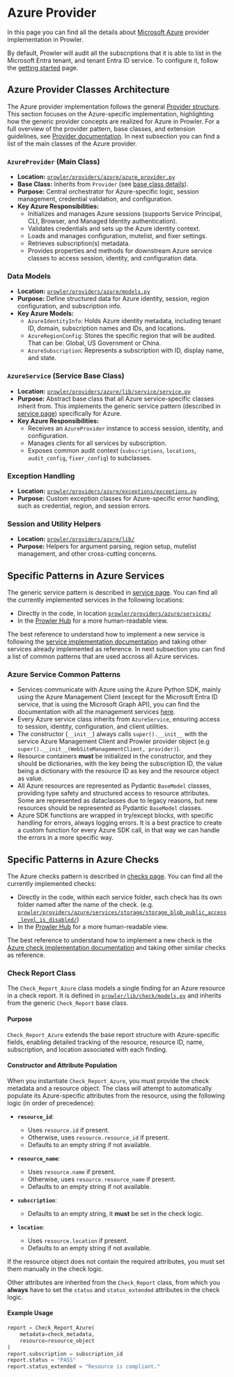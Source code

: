# Azure Provider

In this page you can find all the details about [Microsoft Azure](https://azure.microsoft.com/) provider implementation in Prowler.

By default, Prowler will audit all the subscriptions that it is able to list in the Microsoft Entra tenant, and tenant Entra ID service. To configure it, follow the [getting started](../index.md#azure) page.

## Azure Provider Classes Architecture

The Azure provider implementation follows the general [Provider structure](./provider.md). This section focuses on the Azure-specific implementation, highlighting how the generic provider concepts are realized for Azure in Prowler. For a full overview of the provider pattern, base classes, and extension guidelines, see [Provider documentation](./provider.md). In next subsection you can find a list of the main classes of the Azure provider.

### `AzureProvider` (Main Class)

- **Location:** [`prowler/providers/azure/azure_provider.py`](https://github.com/prowler-cloud/prowler/blob/master/prowler/providers/azure/azure_provider.py)
- **Base Class:** Inherits from `Provider` (see [base class details](https://github.com/prowler-cloud/prowler/blob/master/prowler/providers/common/provider.py)).
- **Purpose:** Central orchestrator for Azure-specific logic, session management, credential validation, and configuration.
- **Key Azure Responsibilities:**
    - Initializes and manages Azure sessions (supports Service Principal, CLI, Browser, and Managed Identity authentication).
    - Validates credentials and sets up the Azure identity context.
    - Loads and manages configuration, mutelist, and fixer settings.
    - Retrieves subscription(s) metadata.
    - Provides properties and methods for downstream Azure service classes to access session, identity, and configuration data.

### Data Models

- **Location:** [`prowler/providers/azure/models.py`](https://github.com/prowler-cloud/prowler/blob/master/prowler/providers/azure/models.py)
- **Purpose:** Define structured data for Azure identity, session, region configuration, and subscription info.
- **Key Azure Models:**
    - `AzureIdentityInfo`: Holds Azure identity metadata, including tenant ID, domain, subscription names and IDs, and locations.
    - `AzureRegionConfig`: Stores the specific region that will be audited. That can be: Global, US Government or China.
    - `AzureSubscription`: Represents a subscription with ID, display name, and state.

### `AzureService` (Service Base Class)

- **Location:** [`prowler/providers/azure/lib/service/service.py`](https://github.com/prowler-cloud/prowler/blob/master/prowler/providers/azure/lib/service/service.py)
- **Purpose:** Abstract base class that all Azure service-specific classes inherit from. This implements the generic service pattern (described in [service page](./services.md#service-base-class)) specifically for Azure.
- **Key Azure Responsibilities:**
    - Receives an `AzureProvider` instance to access session, identity, and configuration.
    - Manages clients for all services by subscription.
    - Exposes common audit context (`subscriptions`, `locations`, `audit_config`, `fixer_config`) to subclasses.

### Exception Handling

- **Location:** [`prowler/providers/azure/exceptions/exceptions.py`](https://github.com/prowler-cloud/prowler/blob/master/prowler/providers/azure/exceptions/exceptions.py)
- **Purpose:** Custom exception classes for Azure-specific error handling, such as credential, region, and session errors.

### Session and Utility Helpers

- **Location:** [`prowler/providers/azure/lib/`](https://github.com/prowler-cloud/prowler/blob/master/prowler/providers/azure/lib/)
- **Purpose:** Helpers for argument parsing, region setup, mutelist management, and other cross-cutting concerns.

## Specific Patterns in Azure Services

The generic service pattern is described in [service page](./services.md#service-structure-and-initialisation). You can find all the currently implemented services in the following locations:

- Directly in the code, in location [`prowler/providers/azure/services/`](https://github.com/prowler-cloud/prowler/tree/master/prowler/providers/azure/services)
- In the [Prowler Hub](https://hub.prowler.com/) for a more human-readable view.

The best reference to understand how to implement a new service is following the [service implementation documentation](./services.md#adding-a-new-service) and taking other services already implemented as reference. In next subsection you can find a list of common patterns that are used accross all Azure services.

### Azure Service Common Patterns

- Services communicate with Azure using the Azure Python SDK, mainly using the Azure Management Client (except for the Microsoft Entra ID service, that is using the Microsoft Graph API), you can find the documentation with all the management services [here](https://learn.microsoft.com/en-us/python/api/overview/azure/?view=azure-python).
- Every Azure service class inherits from `AzureService`, ensuring access to session, identity, configuration, and client utilities.
- The constructor (`__init__`) always calls `super().__init__` with the service Azure Management Client and Prowler provider object (e.g `super().__init__(WebSiteManagementClient, provider)`).
- Resource containers **must** be initialized in the constructor, and they should be dictionaries, with the key being the subscription ID, the value being a dictionary with the resource ID as key and the resource object as value.
- All Azure resources are represented as Pydantic `BaseModel` classes, providing type safety and structured access to resource attributes. Some are represented as dataclasses due to legacy reasons, but new resources should be represented as Pydantic `BaseModel` classes.
- Azure SDK functions are wrapped in try/except blocks, with specific handling for errors, always logging errors. It is a best practice to create a custom function for every Azure SDK call, in that way we can handle the errors in a more specific way.

## Specific Patterns in Azure Checks

The Azure checks pattern is described in [checks page](./checks.md). You can find all the currently implemented checks:

- Directly in the code, within each service folder, each check has its own folder named after the name of the check. (e.g. [`prowler/providers/azure/services/storage/storage_blob_public_access_level_is_disabled/`](https://github.com/prowler-cloud/prowler/tree/master/prowler/providers/azure/services/storage/storage_blob_public_access_level_is_disabled))
- In the [Prowler Hub](https://hub.prowler.com/) for a more human-readable view.

The best reference to understand how to implement a new check is the [Azure check implementation documentation](./checks.md#creating-a-check) and taking other similar checks as reference.

### Check Report Class

The `Check_Report_Azure` class models a single finding for an Azure resource in a check report. It is defined in [`prowler/lib/check/models.py`](https://github.com/prowler-cloud/prowler/blob/master/prowler/lib/check/models.py) and inherits from the generic `Check_Report` base class.

#### Purpose

`Check_Report_Azure` extends the base report structure with Azure-specific fields, enabling detailed tracking of the resource, resource ID, name, subscription, and location associated with each finding.

#### Constructor and Attribute Population

When you instantiate `Check_Report_Azure`, you must provide the check metadata and a resource object. The class will attempt to automatically populate its Azure-specific attributes from the resource, using the following logic (in order of precedence):

- **`resource_id`**:
    - Uses `resource.id` if present.
    - Otherwise, uses `resource.resource_id` if present.
    - Defaults to an empty string if not available.

- **`resource_name`**:
    - Uses `resource.name` if present.
    - Otherwise, uses `resource.resource_name` if present.
    - Defaults to an empty string if not available.

- **`subscription`**:
    - Defaults to an empty string, it **must** be set in the check logic.

- **`location`**:
    - Uses `resource.location` if present.
    - Defaults to an empty string if not available.

If the resource object does not contain the required attributes, you must set them manually in the check logic.

Other attributes are inherited from the `Check_Report` class, from which you **always** have to set the `status` and `status_extended` attributes in the check logic.

#### Example Usage

```python
report = Check_Report_Azure(
    metadata=check_metadata,
    resource=resource_object
)
report.subscription = subscription_id
report.status = "PASS"
report.status_extended = "Resource is compliant."
```

